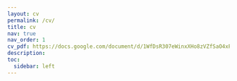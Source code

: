 ```yaml
---
layout: cv
permalink: /cv/
title: cv
nav: true
nav_order: 1
cv_pdf: https://docs.google.com/document/d/1WfDsR307eWinxXHo8zVZfSaO4xPcsedD/edit?usp=sharing&ouid=110358112673854373714&rtpof=true&sd=true # you can also use external links here
description: 
toc:
  sidebar: left
---
```

